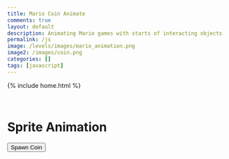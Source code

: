 ```yaml
---
title: Mario Coin Animate
comments: true
layout: default
description: Animating Mario games with starts of interacting objects
permalink: /js
image: /levels/images/mario_animation.png
image2: /images/coin.png
categories: []
tags: [javascript]
---
```


{% include home.html %}

<br>

<head>
  <title>Sprite Animation</title>
  <style>
    .coin {
      width: 200px; /* how wide one frame of the sprite is */
      height: 250px; /* how tall sprite is */
      position: absolute;
      background: url(/images/coin.png) 0 0;
    }
  </style>
</head>
<body>
  <h1>Sprite Animation</h1>

  <button id="spawnButton">Spawn Coin</button>

  <script>
    document.getElementById('spawnButton').addEventListener('click', function() {
      var coin = document.createElement('div');
      var sound = new Audio('/sounds/coin.mp3'); // sound
      coin.classList.add('coin');

      // Generate random position on the page
      var posX = Math.random() * (window.innerWidth - 50); // gen y pos
      var posY = Math.random() * (window.innerHeight - 50); // gen x pos

      coin.style.left = posX + 'px';
      coin.style.top = posY + 'px';

      document.body.appendChild(coin);
      sound.play();

      var frameIndex = 0;
      var frameWidth = 200; // increment between the frames using this
      var numFrames = 12;
      var interval = 100; // Time between each frame (in milliseconds)
      

      var animationInterval = setInterval(function() {
        coin.style.backgroundPositionX = -frameIndex * frameWidth + 'px'; // moves the sprite sheet to the right by incrementing the image by how long each frame is in pixels
        frameIndex++; // increment

        if (frameIndex >= numFrames) {
          clearInterval(animationInterval);
          document.body.removeChild(coin);
        }
      }, interval);
    });
  </script>
</body>
<!-- 
<head>
  <title>User Input Form</title>
</head>
<body>
  <h1>User Input Form</h1>

  <form id="userForm">

    <label for="name">Name:</label>
    <input type="text" id="name" name="name" required><br>

    <label for="hours">Hours:</label>
    <input type="number" id="hours" name="hours" required><br>

    <label for="work">Work:</label>
    <input type="text" id="work" name="work" required><br>

    <input type="submit" value="Submit">
  </form>

  <h2>Submitted Data</h2>

  <table id="dataTable" border="1">
    <tr>
      <th>Name</th>
      <th>Hours</th>
      <th>Work</th>
    </tr>
  </table>

  <script>
    var submittedData = []; // store data locally (NOT DATABASE)

    // adds data to table
    function addDataToTable(data) {
      var table = document.getElementById('dataTable');
      var row = table.insertRow();

      var nameCell = row.insertCell();
      nameCell.innerHTML = data.name;

      var hoursCell = row.insertCell();
      hoursCell.innerHTML = data.hours;

      var workCell = row.insertCell();
      workCell.innerHTML = data.work;
    }

    // updates
    function updateTable() {
      var table = document.getElementById('dataTable');
      table.innerHTML = `
        <tr>
          <th>Name</th>
          <th>Date of Birth</th>
          <th>Work</th>
        </tr>
      `;

      submittedData.forEach(function(data) {
        addDataToTable(data);
      });
    }

    // on click, submits the form and creates a new row
    document.getElementById('userForm').addEventListener('submit', function(event) {
      event.preventDefault(); // Prevent form from submitting

      // getter
      var name = document.getElementById('name').value;
      var hours = document.getElementById('hours').value;
      var work = document.getElementById('work').value;

      // setter
      var formData = {
        name: name,
        hours: hours,
        work: work
      };

      // pushes data to table
      submittedData.push(formData);

      // adds to the table
      addDataToTable(formData);

      // makes form submittable again
      document.getElementById('userForm').reset();
    });

    // Initially populate the table with existing data (if any)
updateTable();
  </script>
</body> -->
